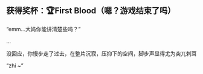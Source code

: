 ## 获得奖杯：🏆First Blood（嗯？游戏结束了吗）

“emm...大妈你能讲清楚些吗？”

...

没回应，你慢步走了过去，在整片沉寂，压抑下的空间，脚步声显得尤为突兀刺耳

“zhi ~”
